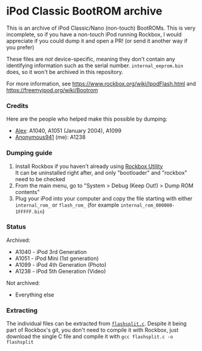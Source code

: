 # iPod Classic BootROM archive
This is an archive of iPod Classic/Nano (non-touch) BootROMs. This is very incomplete, so if you have a non-touch iPod running Rockbox, I would appreciate if you could dump it and open a PR! (or send it another way if you prefer)

These files are *not* device-specific, meaning they don't contain any identifying information such as the serial number. `internal_eeprom.bin` does, so it won't be archived in this repository.

For more information, see https://www.rockbox.org/wiki/IpodFlash.html and https://freemyipod.org/wiki/Bootrom

### Credits
Here are the people who helped make this possible by dumping:
 - [Alex](https://alex-s-camera.neocities.org/): A1040, A1051 (January 2004), A1099
 - [Anonymous941](https://github.com/Anonymous941) (me): A1238

### Dumping guide
1. Install Rockbox if you haven't already using [Rockbox Utility](https://www.rockbox.org/wiki/RockboxUtility#Download)  
It can be uninstalled right after, and only "bootloader" and "rockbox" need to be checked
2. From the main menu, go to "System > Debug (Keep Out!) > Dump ROM contents"
3. Plug your iPod into your computer and copy the file starting with either `internal_rom_` or `flash_rom_` (for example `internal_rom_000000-1FFFFF.bin`)

### Status
Archived:
 - A1040 - iPod 3rd Generation
 - A1051 - iPod Mini (1st generation)
 - A1099 - iPod 4th Generation (Photo)
 - A1238 - iPod 5th Generation (Video)

Not archived:
 - Everything else

### Extracting
The individual files can be extracted from [`flashsplit.c`](https://github.com/Rockbox/rockbox/blob/efefe143bdfbf96095fd7b03efb6eb4af682c5d7/utils/ipod/flashsplit/flashsplit.c).  Despite it being part of Rockbox's git, you don't need to compile it with Rockbox, just download the single C file and compile it with `gcc flashsplit.c -o flashsplit`
